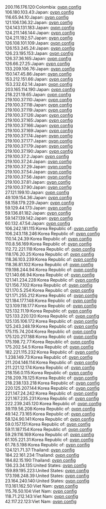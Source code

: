 200.116.176.120:Colombia: [ovpn config](vpn/200_116_176_120.ovpn)  
106.180.103.43:Japan: [ovpn config](vpn/106_180_103_43.ovpn)  
116.65.94.10:Japan: [ovpn config](vpn/116_65_94_10.ovpn)  
121.106.136.32:Japan: [ovpn config](vpn/121_106_136_32.ovpn)  
124.143.131.183:Japan: [ovpn config](vpn/124_143_131_183.ovpn)  
124.211.146.144:Japan: [ovpn config](vpn/124_211_146_144.ovpn)  
124.211.192.57:Japan: [ovpn config](vpn/124_211_192_57.ovpn)  
126.108.101.109:Japan: [ovpn config](vpn/126_108_101_109.ovpn)  
126.153.245.24:Japan: [ovpn config](vpn/126_153_245_24.ovpn)  
126.23.195.153:Japan: [ovpn config](vpn/126_23_195_153.ovpn)  
126.37.36.165:Japan: [ovpn config](vpn/126_37_36_165.ovpn)  
126.66.27.25:Japan: [ovpn config](vpn/126_66_27_25.ovpn)  
133.209.106.76:Japan: [ovpn config](vpn/133_209_106_76.ovpn)  
150.147.45.86:Japan: [ovpn config](vpn/150_147_45_86.ovpn)  
153.212.151.66:Japan: [ovpn config](vpn/153_212_151_66.ovpn)  
153.232.62.14:Japan: [ovpn config](vpn/153_232_62_14.ovpn)  
203.165.114.190:Japan: [ovpn config](vpn/203_165_114_190.ovpn)  
218.221.19.65:Japan: [ovpn config](vpn/218_221_19_65.ovpn)  
219.100.37.110:Japan: [ovpn config](vpn/219_100_37_110.ovpn)  
219.100.37.118:Japan: [ovpn config](vpn/219_100_37_118.ovpn)  
219.100.37.119:Japan: [ovpn config](vpn/219_100_37_119.ovpn)  
219.100.37.126:Japan: [ovpn config](vpn/219_100_37_126.ovpn)  
219.100.37.165:Japan: [ovpn config](vpn/219_100_37_165.ovpn)  
219.100.37.166:Japan: [ovpn config](vpn/219_100_37_166.ovpn)  
219.100.37.169:Japan: [ovpn config](vpn/219_100_37_169.ovpn)  
219.100.37.174:Japan: [ovpn config](vpn/219_100_37_174.ovpn)  
219.100.37.177:Japan: [ovpn config](vpn/219_100_37_177.ovpn)  
219.100.37.179:Japan: [ovpn config](vpn/219_100_37_179.ovpn)  
219.100.37.190:Japan: [ovpn config](vpn/219_100_37_190.ovpn)  
219.100.37.2:Japan: [ovpn config](vpn/219_100_37_2.ovpn)  
219.100.37.24:Japan: [ovpn config](vpn/219_100_37_24.ovpn)  
219.100.37.29:Japan: [ovpn config](vpn/219_100_37_29.ovpn)  
219.100.37.54:Japan: [ovpn config](vpn/219_100_37_54.ovpn)  
219.100.37.56:Japan: [ovpn config](vpn/219_100_37_56.ovpn)  
219.100.37.81:Japan: [ovpn config](vpn/219_100_37_81.ovpn)  
219.100.37.90:Japan: [ovpn config](vpn/219_100_37_90.ovpn)  
27.121.199.10:Japan: [ovpn config](vpn/27_121_199_10.ovpn)  
49.109.154.36:Japan: [ovpn config](vpn/49_109_154_36.ovpn)  
58.158.179.229:Japan: [ovpn config](vpn/58_158_179_229.ovpn)  
59.129.44.173:Japan: [ovpn config](vpn/59_129_44_173.ovpn)  
59.136.81.182:Japan: [ovpn config](vpn/59_136_81_182.ovpn)  
59.147.139.142:Japan: [ovpn config](vpn/59_147_139_142.ovpn)  
60.132.47.54:Japan: [ovpn config](vpn/60_132_47_54.ovpn)  
106.242.181.115:Korea Republic of: [ovpn config](vpn/106_242_181_115.ovpn)  
106.243.118.246:Korea Republic of: [ovpn config](vpn/106_243_118_246.ovpn)  
110.14.24.39:Korea Republic of: [ovpn config](vpn/110_14_24_39.ovpn)  
110.8.56.169:Korea Republic of: [ovpn config](vpn/110_8_56_169.ovpn)  
112.72.221.118:Korea Republic of: [ovpn config](vpn/112_72_221_118.ovpn)  
118.176.20.25:Korea Republic of: [ovpn config](vpn/118_176_20_25.ovpn)  
118.36.103.239:Korea Republic of: [ovpn config](vpn/118_36_103_239.ovpn)  
118.36.81.102:Korea Republic of: [ovpn config](vpn/118_36_81_102.ovpn)  
119.198.244.94:Korea Republic of: [ovpn config](vpn/119_198_244_94.ovpn)  
121.140.66.94:Korea Republic of: [ovpn config](vpn/121_140_66_94.ovpn)  
121.141.234.228:Korea Republic of: [ovpn config](vpn/121_141_234_228.ovpn)  
121.156.7.102:Korea Republic of: [ovpn config](vpn/121_156_7_102.ovpn)  
121.170.5.254:Korea Republic of: [ovpn config](vpn/121_170_5_254.ovpn)  
121.171.255.212:Korea Republic of: [ovpn config](vpn/121_171_255_212.ovpn)  
121.184.177.148:Korea Republic of: [ovpn config](vpn/121_184_177_148.ovpn)  
123.109.118.177:Korea Republic of: [ovpn config](vpn/123_109_118_177.ovpn)  
125.132.11.19:Korea Republic of: [ovpn config](vpn/125_132_11_19.ovpn)  
125.133.220.120:Korea Republic of: [ovpn config](vpn/125_133_220_120.ovpn)  
125.135.106.172:Korea Republic of: [ovpn config](vpn/125_135_106_172.ovpn)  
125.243.248.19:Korea Republic of: [ovpn config](vpn/125_243_248_19.ovpn)  
175.115.74.204:Korea Republic of: [ovpn config](vpn/175_115_74_204.ovpn)  
175.120.217.188:Korea Republic of: [ovpn config](vpn/175_120_217_188.ovpn)  
175.198.72.77:Korea Republic of: [ovpn config](vpn/175_198_72_77.ovpn)  
175.202.54.5:Korea Republic of: [ovpn config](vpn/175_202_54_5.ovpn)  
182.221.115.232:Korea Republic of: [ovpn config](vpn/182_221_115_232.ovpn)  
1.238.149.73:Korea Republic of: [ovpn config](vpn/1_238_149_73.ovpn)  
211.204.146.114:Korea Republic of: [ovpn config](vpn/211_204_146_114.ovpn)  
211.221.12.174:Korea Republic of: [ovpn config](vpn/211_221_12_174.ovpn)  
218.156.0.115:Korea Republic of: [ovpn config](vpn/218_156_0_115.ovpn)  
218.209.78.125:Korea Republic of: [ovpn config](vpn/218_209_78_125.ovpn)  
218.238.133.218:Korea Republic of: [ovpn config](vpn/218_238_133_218.ovpn)  
220.125.207.144:Korea Republic of: [ovpn config](vpn/220_125_207_144.ovpn)  
221.147.24.242:Korea Republic of: [ovpn config](vpn/221_147_24_242.ovpn)  
221.167.235.231:Korea Republic of: [ovpn config](vpn/221_167_235_231.ovpn)  
222.239.245.120:Korea Republic of: [ovpn config](vpn/222_239_245_120.ovpn)  
39.119.56.208:Korea Republic of: [ovpn config](vpn/39_119_56_208.ovpn)  
49.142.73.165:Korea Republic of: [ovpn config](vpn/49_142_73_165.ovpn)  
58.124.90.141:Korea Republic of: [ovpn config](vpn/58_124_90_141.ovpn)  
59.0.157.151:Korea Republic of: [ovpn config](vpn/59_0_157_151.ovpn)  
59.11.187.154:Korea Republic of: [ovpn config](vpn/59_11_187_154.ovpn)  
59.29.116.169:Korea Republic of: [ovpn config](vpn/59_29_116_169.ovpn)  
61.105.221.31:Korea Republic of: [ovpn config](vpn/61_105_221_31.ovpn)  
61.78.5.198:Korea Republic of: [ovpn config](vpn/61_78_5_198.ovpn)  
124.121.71.37:Thailand: [ovpn config](vpn/124_121_71_37.ovpn)  
184.22.161.234:Thailand: [ovpn config](vpn/184_22_161_234.ovpn)  
184.82.15.190:Thailand: [ovpn config](vpn/184_82_15_190.ovpn)  
136.23.34.135:United States: [ovpn config](vpn/136_23_34_135.ovpn)  
159.89.195.223:United States: [ovpn config](vpn/159_89_195_223.ovpn)  
173.198.248.39:United States: [ovpn config](vpn/173_198_248_39.ovpn)  
23.164.240.140:United States: [ovpn config](vpn/23_164_240_140.ovpn)  
113.161.162.50:Viet Nam: [ovpn config](vpn/113_161_162_50.ovpn)  
115.76.50.104:Viet Nam: [ovpn config](vpn/115_76_50_104.ovpn)  
118.71.212.143:Viet Nam: [ovpn config](vpn/118_71_212_143.ovpn)  
42.117.22.123:Viet Nam: [ovpn config](vpn/42_117_22_123.ovpn)  
